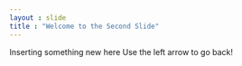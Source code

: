```yaml
---
layout : slide
title : "Welcome to the Second Slide"
---
```

Inserting something new here
Use the left arrow to go back!
